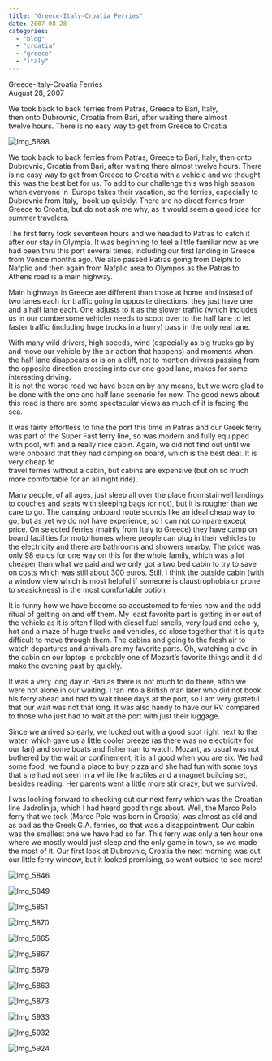 ```yaml
---
title: "Greece-Italy-Croatia Ferries"
date: 2007-08-28
categories: 
  - "blog"
  - "croatia"
  - "greece"
  - "italy"
---
```


Greece-Italy-Croatia Ferries  
August 28, 2007

We took back to back ferries from Patras, Greece to Bari, Italy,  
then onto Dubrovnic, Croatia from Bari, after waiting there almost  
twelve hours. There is no easy way to get from Greece to Croatia

<!--more-->

![Img_5898](https://pub-ac94b3f306b24c0dba4238943c97f2e1.r2.dev/photos/uncategorized/2008/02/27/img_5898.png)

We took back to back ferries from Patras, Greece to Bari, Italy, then onto Dubrovnic, Croatia from Bari, after waiting there almost twelve hours. There is no easy way to get from Greece to Croatia with a vehicle and we thought this was the best bet for us. To add to our challenge this was high season when everyone in  Europe takes their vacation, so the ferries, especially to Dubrovnic from Italy,  book up quickly. There are no direct ferries from Greece to Croatia, but do not ask me why, as it would seem a good idea for summer travelers.

The first ferry took seventeen hours and we headed to Patras to catch it after our stay in Olympia. It was beginning to feel a little familiar now as we had been thru this port several times, including our first landing in Greece from Venice months ago. We also passed Patras going from Delphi to Nafplio and then again from Nafplio area to Olympos as the Patras to Athens road is a main highway.

Main highways in Greece are different than those at home and instead of two lanes each for traffic going in opposite directions, they just have one and a half lane each. One adjusts to it as the slower traffic (which includes us in our cumbersome vehicle) needs to scoot over to the half lane to let faster traffic (including huge trucks in a hurry) pass in the only real lane.

With many wild drivers, high speeds, wind (especially as big trucks go by and move our vehicle by the air action that happens) and moments when the half lane disappears or is on a cliff, not to mention drivers passing from the opposite direction crossing into our one good lane, makes for some interesting driving.  
It is not the worse road we have been on by any means, but we were glad to be done with the one and half lane scenario for now. The good news about this road is there are some spectacular views as much of it is facing the sea.

It was fairly effortless to fine the port this time in Patras and our Greek ferry was part of the Super Fast ferry line, so was modern and fully equipped with pool, wifi and a really nice cabin. Again, we did not find out until we were onboard that they had camping on board, which is the best deal. It is very cheap to  
travel ferries without a cabin, but cabins are expensive (but oh so much more comfortable for an all night ride).

Many people, of all ages, just sleep all over the place from stairwell landings to couches and seats with sleeping bags (or not), but it is rougher than we care to go. The camping onboard route sounds like an ideal cheap way to go, but as yet we do not have experience, so I can not compare except price. On selected ferries (mainly from Italy to Greece) they have camp on board facilities for motorhomes where people can plug in their vehicles to the electricity and there are bathrooms and showers nearby. The price was only 98 euros for one way on this for the whole family, which was a lot cheaper than what we paid and we only got a two bed cabin to try to save on costs which was still about 300 euros. Still, I think the outside cabin (with a window view which is most helpful if someone is claustrophobia or prone to seasickness) is the most comfortable option.

It is funny how we have become so accustomed to ferries now and the odd ritual of getting on and off them. My least favorite part is getting in or out of the vehicle as it is often filled with diesel fuel smells, very loud and echo-y, hot and a maze of huge trucks and vehicles, so close together that it is quite difficult to move through them. The cabins and going to the fresh air to watch departures and arrivals are my favorite parts. Oh, watching a dvd in the cabin on our laptop is probably one of Mozart’s favorite things and it did make the evening past by quickly.

It was a very long day in Bari as there is not much to do there, altho we were not alone in our waiting. I ran into a British man later who did not book his ferry ahead and had to wait three days at the port, so I am very grateful that our wait was not that long. It was also handy to have our RV compared to those who just had to wait at the port with just their luggage.

Since we arrived so early, we lucked out with a good spot right next to the water, which gave us a little cooler breeze (as there was no electricity for our fan) and some boats and fisherman to watch. Mozart, as usual was not bothered by the wait or confinement, it is all good when you are six. We had some food, we found a place to buy pizza and she had fun with some toys that she had not seen in a while like fractiles and a magnet building set, besides reading. Her parents went a little more stir crazy, but we survived.

I was looking forward to checking out our next ferry which was the Croatian line Jadrolinija, which I had heard good things about. Well, the Marco Polo ferry that we took (Marco Polo was born in Croatia) was almost as old and as bad as the Greek G.A. ferries, so that was a disappointment. Our cabin was the smallest one we have had so far. This ferry was only a ten hour one where we mostly would just sleep and the only game in town, so we made the most of it. Our first look at Dubrovnic, Croatia the next morning was out our little ferry window, but it looked promising, so went outside to see more!

![Img_5846](https://pub-ac94b3f306b24c0dba4238943c97f2e1.r2.dev/photos/uncategorized/2008/02/27/img_5846.png)

![Img_5849](https://pub-ac94b3f306b24c0dba4238943c97f2e1.r2.dev/photos/uncategorized/2008/02/27/img_5849.png)

![Img_5851](https://pub-ac94b3f306b24c0dba4238943c97f2e1.r2.dev/photos/uncategorized/2008/02/27/img_5851.png)

![Img_5870](https://pub-ac94b3f306b24c0dba4238943c97f2e1.r2.dev/photos/uncategorized/2008/02/27/img_5870.png)

![Img_5865](https://pub-ac94b3f306b24c0dba4238943c97f2e1.r2.dev/photos/uncategorized/2008/02/27/img_5865.png)

![Img_5867](https://pub-ac94b3f306b24c0dba4238943c97f2e1.r2.dev/photos/uncategorized/2008/02/27/img_5867.png)

![Img_5879](https://pub-ac94b3f306b24c0dba4238943c97f2e1.r2.dev/photos/uncategorized/2008/02/27/img_5879.png)

![Img_5863](https://pub-ac94b3f306b24c0dba4238943c97f2e1.r2.dev/photos/uncategorized/2008/02/27/img_5863.png)

![Img_5873](https://pub-ac94b3f306b24c0dba4238943c97f2e1.r2.dev/photos/uncategorized/2008/02/27/img_5873.png)

![Img_5933](https://pub-ac94b3f306b24c0dba4238943c97f2e1.r2.dev/photos/uncategorized/2008/02/27/img_5933.png)

![Img_5932](https://pub-ac94b3f306b24c0dba4238943c97f2e1.r2.dev/photos/uncategorized/2008/02/27/img_5932.png)

![Img_5924](https://pub-ac94b3f306b24c0dba4238943c97f2e1.r2.dev/photos/uncategorized/2008/02/27/img_5924.png)
